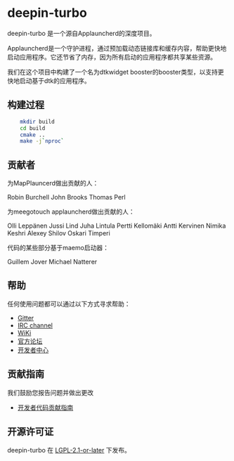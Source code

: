# deepin-turbo

deepin-turbo 是一个源自Applauncherd的深度项目。

Applauncherd是一个守护进程，通过预加载动态链接库和缓存内容，帮助更快地启动应用程序。它还节省了内存，因为所有启动的应用程序都共享某些资源。

我们在这个项目中构建了一个名为dtkwidget booster的booster类型，以支持更快地启动基于dtk的应用程序。

## 构建过程

```bash
    mkdir build
    cd build
    cmake ..
    make -j`nproc`
```

## 贡献者

为MapPlauncerd做出贡献的人：

Robin Burchell
John Brooks
Thomas Perl

为meegotouch applauncherd做出贡献的人：

Olli Leppänen
Jussi Lind
Juha Lintula
Pertti Kellomäki
Antti Kervinen
Nimika Keshri
Alexey Shilov
Oskari Timperi

代码的某些部分基于maemo启动器：

Guillem Jover
Michael Natterer

## 帮助
任何使用问题都可以通过以下方式寻求帮助：

* [Gitter](https://gitter.im/orgs/linuxdeepin/rooms)
* [IRC channel](https://webchat.freenode.net/?channels=deepin)
* [WiKi](https://wiki.deepin.org)
* [官方论坛](https://bbs.deepin.org)
* [开发者中心](https://github.com/linuxdeepin/deepin-turbo) 

## 贡献指南

我们鼓励您报告问题并做出更改

- [开发者代码贡献指南](https://github.com/linuxdeepin/developer-center/wiki/Contribution-Guidelines-for-Developers) 

## 开源许可证
deepin-turbo 在 [LGPL-2.1-or-later](LICENSE) 下发布。
